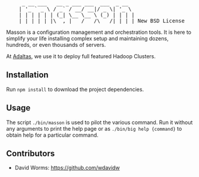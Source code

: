 
<pre>
     _ __ ___   __ _ ___ ___  ___  _ __  
    | '_ ` _ \ / _` / __/ __|/ _ \| '_ \ 
    | | | | | | (_| \__ \__ \ (_) | | | |
    |_| |_| |_|\__,_|___/___/\___/|_| |_| New BSD License
</pre>

Masson is a configuration management and orchestration tools. It is here to 
simplify your life installing complex setup and maintaining dozens, hundreds, 
or even thousands of servers.

At [Adaltas], we use it to deploy full featured Hadoop Clusters.

Installation
------------

Run `npm install` to download the project dependencies.

Usage
-----

The script `./bin/masson` is used to pilot the various command. Run it without 
any arguments to print the help page or as `./bin/big help {command}` to obtain 
help for a particular command.

Contributors
------------

*   David Worms: <https://github.com/wdavidw>

[Adaltas]: http://www.adaltas.com